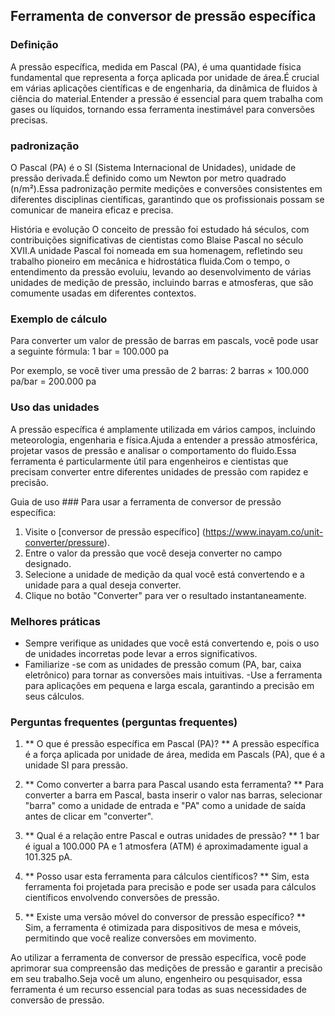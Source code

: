 ## Ferramenta de conversor de pressão específica

### Definição
A pressão específica, medida em Pascal (PA), é uma quantidade física fundamental que representa a força aplicada por unidade de área.É crucial em várias aplicações científicas e de engenharia, da dinâmica de fluidos à ciência do material.Entender a pressão é essencial para quem trabalha com gases ou líquidos, tornando essa ferramenta inestimável para conversões precisas.

### padronização
O Pascal (PA) é o SI (Sistema Internacional de Unidades), unidade de pressão derivada.É definido como um Newton por metro quadrado (n/m²).Essa padronização permite medições e conversões consistentes em diferentes disciplinas científicas, garantindo que os profissionais possam se comunicar de maneira eficaz e precisa.

História e evolução
O conceito de pressão foi estudado há séculos, com contribuições significativas de cientistas como Blaise Pascal no século XVII.A unidade Pascal foi nomeada em sua homenagem, refletindo seu trabalho pioneiro em mecânica e hidrostática fluida.Com o tempo, o entendimento da pressão evoluiu, levando ao desenvolvimento de várias unidades de medição de pressão, incluindo barras e atmosferas, que são comumente usadas em diferentes contextos.

### Exemplo de cálculo
Para converter um valor de pressão de barras em pascals, você pode usar a seguinte fórmula:
1 bar = 100.000 pa

Por exemplo, se você tiver uma pressão de 2 barras:
2 barras × 100.000 pa/bar = 200.000 pa

### Uso das unidades
A pressão específica é amplamente utilizada em vários campos, incluindo meteorologia, engenharia e física.Ajuda a entender a pressão atmosférica, projetar vasos de pressão e analisar o comportamento do fluido.Essa ferramenta é particularmente útil para engenheiros e cientistas que precisam converter entre diferentes unidades de pressão com rapidez e precisão.

Guia de uso ###
Para usar a ferramenta de conversor de pressão específica:
1. Visite o [conversor de pressão específico] (https://www.inayam.co/unit-converter/pressure).
2. Entre o valor da pressão que você deseja converter no campo designado.
3. Selecione a unidade de medição da qual você está convertendo e a unidade para a qual deseja converter.
4. Clique no botão "Converter" para ver o resultado instantaneamente.

### Melhores práticas
- Sempre verifique as unidades que você está convertendo e, pois o uso de unidades incorretas pode levar a erros significativos.
- Familiarize -se com as unidades de pressão comum (PA, bar, caixa eletrônico) para tornar as conversões mais intuitivas.
-Use a ferramenta para aplicações em pequena e larga escala, garantindo a precisão em seus cálculos.

### Perguntas frequentes (perguntas frequentes)

1. ** O que é pressão específica em Pascal (PA)? **
A pressão específica é a força aplicada por unidade de área, medida em Pascals (PA), que é a unidade SI para pressão.

2. ** Como converter a barra para Pascal usando esta ferramenta? **
Para converter a barra em Pascal, basta inserir o valor nas barras, selecionar "barra" como a unidade de entrada e "PA" como a unidade de saída antes de clicar em "converter".

3. ** Qual é a relação entre Pascal e outras unidades de pressão? **
1 bar é igual a 100.000 PA e 1 atmosfera (ATM) é aproximadamente igual a 101.325 pA.

4. ** Posso usar esta ferramenta para cálculos científicos? **
Sim, esta ferramenta foi projetada para precisão e pode ser usada para cálculos científicos envolvendo conversões de pressão.

5. ** Existe uma versão móvel do conversor de pressão específico? **
Sim, a ferramenta é otimizada para dispositivos de mesa e móveis, permitindo que você realize conversões em movimento.

Ao utilizar a ferramenta de conversor de pressão específica, você pode aprimorar sua compreensão das medições de pressão e garantir a precisão em seu trabalho.Seja você um aluno, engenheiro ou pesquisador, essa ferramenta é um recurso essencial para todas as suas necessidades de conversão de pressão.
